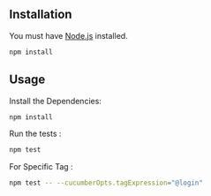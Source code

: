 ## Installation

You must have [Node.js](https://www.nodejs.org/) installed.

```sh
npm install
```

## Usage

Install the Dependencies:

```sh
npm install
```

Run the tests :

```sh
npm test
```

For Specific Tag : 
```sh
npm test -- --cucumberOpts.tagExpression="@login"
```
